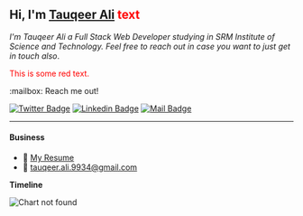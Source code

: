 ## Hi, I'm [Tauqeer Ali](https://tauqeerali1.github.io/) <span style="color: red;">text</span> 


*I'm Tauqeer Ali a Full Stack Web Developer studying in SRM Institute of Science and Technology. Feel free to reach out in case you want to just get in touch also*.

<p style='color:red'>This is some red text.</p>
:mailbox: Reach me out!

[![Twitter Badge](https://img.shields.io/badge/-@Twitter-1ca0f1?style=flat&labelColor=1ca0f1&logo=twitter&logoColor=white&link=https://twitter.com/tauqeerali01)](https://twitter.com/tauqeerali01)  [![Linkedin Badge](https://img.shields.io/badge/-Linkedin-0e76a8?style=flat&labelColor=0e76a8&logo=linkedin&logoColor=white)](https://www.linkedin.com/in/tauqeer-ali-288a27190/) [![Mail Badge](https://img.shields.io/badge/-Instagram-e84393?style=flat&labelColor=e84393&logo=instagram&logoColor=white)](https://www.instagram.com/___tauqeer_ali___/)

---


#### Business
- :paperclip: [My Resume](https://github.com/tauqeerali1/tauqeerali1.github.io/blob/main/assets/Tauqeer_Ali_Resume.pdf)
- :email: [tauqeer.ali.9934@gmail.com](tauqeer.ali.9934@gmail.com)


**Timeline**

![Chart not found](https://raw.githubusercontent.com/anmol098/anmol098/master/charts/bar_graph.png) 

</details>
</details>




